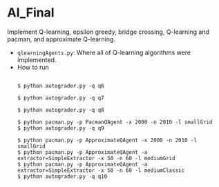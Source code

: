 # AI_Final
Implement Q-learning, epsilon greedy, bridge crossing, Q-learning and pacman, and approximate Q-learning.  
  
* <code>qlearningAgents.py</code>: Where all of Q-learning algorithms were implemented.
* How to run
  <pre>
  <code>
  $ python autograder.py -q q6
  
  $ python autograder.py -q q7
  
  $ python autograder.py -q q8
  
  $ python pacman.py -p PacmanQAgent -x 2000 -n 2010 -l smallGrid
  $ python autograder.py -q q9
  
  $ python pacman.py -p ApproximateQAgent -x 2000 -n 2010 -l smallGrid
  $ python pacman.py -p ApproximateQAgent -a extractor=SimpleExtractor -x 50 -n 60 -l mediumGrid
  $ python pacman.py -p ApproximateQAgent -a extractor=SimpleExtractor -x 50 -n 60 -l mediumClassic
  $ python autograder.py -q q10
  </code>
  </pre>
